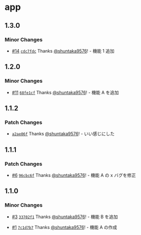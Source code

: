 # app

## 1.3.0

### Minor Changes

- [#14](https://github.com/shuntaka9576/changeset-sandbox/pull/14) [`cdc7fdc`](https://github.com/shuntaka9576/changeset-sandbox/commit/cdc7fdca5f251f4ddcc2c5985a29da603a184298) Thanks [@shuntaka9576](https://github.com/shuntaka9576)! - 機能 1 追加

## 1.2.0

### Minor Changes

- [#11](https://github.com/shuntaka9576/changeset-sandbox/pull/11) [`68fe1cf`](https://github.com/shuntaka9576/changeset-sandbox/commit/68fe1cfc2b4362b79d17e6e444d0f0446630bdf7) Thanks [@shuntaka9576](https://github.com/shuntaka9576)! - 機能 A を追加

## 1.1.2

### Patch Changes

- [`a2ae06f`](https://github.com/shuntaka9576/changeset-sandbox/commit/a2ae06f40cccffa522f3e32ce75b44aac7ec8319) Thanks [@shuntaka9576](https://github.com/shuntaka9576)! - いい感じにした

## 1.1.1

### Patch Changes

- [#6](https://github.com/shuntaka9576/changeset-sandbox/pull/6) [`96cbc6f`](https://github.com/shuntaka9576/changeset-sandbox/commit/96cbc6f8832c0b2ef9ff1cec0ed704cf8217f08f) Thanks [@shuntaka9576](https://github.com/shuntaka9576)! - 機能 A の x バグを修正

## 1.1.0

### Minor Changes

- [#3](https://github.com/shuntaka9576/changeset-sandbox/pull/3) [`33702f1`](https://github.com/shuntaka9576/changeset-sandbox/commit/33702f15d03dd80ca8e081425492933b58c520c6) Thanks [@shuntaka9576](https://github.com/shuntaka9576)! - 機能 B を追加

- [#1](https://github.com/shuntaka9576/changeset-sandbox/pull/1) [`7c1d7b7`](https://github.com/shuntaka9576/changeset-sandbox/commit/7c1d7b7ded4fe685ef64b04a59e140104717fd5a) Thanks [@shuntaka9576](https://github.com/shuntaka9576)! - 機能 A の作成
